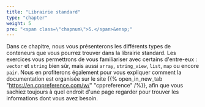 ```yaml
---
title: "Librairie standard"
type: "chapter"
weight: 5
pre: "<span class=\"chapnum\">5.</span>&ensp;"
---
```


Dans ce chapitre, nous vous présenterons les différents types de conteneurs que vous pourrez trouver dans la librairie standard.
Les exercices vous permettrons de vous familiariser avec certains d'entre-eux : `vector` et `string` bien sûr, mais aussi `array`, `string_view`, `list`, `map` ou encore `pair`.
Nous en profiterons également pour vous expliquer comment la documentation est organisée sur le site {{% open_in_new_tab "https://en.cppreference.com/w/" "cppreference" /%}}, afin que vous sachiez toujours à quel endroit d'une page regarder pour trouver les informations dont vous avez besoin.
